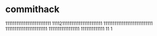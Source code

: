 # commithack
1111111111111111111111111
111121111111111111111111111
111111111111111111111111111
11111111111111111111111
11111111111111111
1111111111111
11
1
